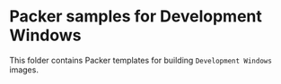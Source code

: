 # Packer samples for Development Windows

This folder contains Packer templates for building `Development Windows` images.

